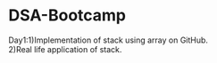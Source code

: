 # DSA-Bootcamp
 Day1:1)Implementation of stack using array on GitHub.   
      2)Real life application of stack.
